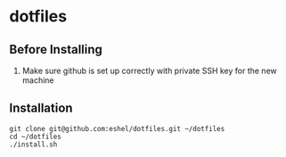dotfiles
========

Before Installing
-----------------

1. Make sure github is set up correctly with private SSH key for the new machine


Installation
------------

```
git clone git@github.com:eshel/dotfiles.git ~/dotfiles
cd ~/dotfiles
./install.sh
```

